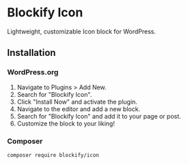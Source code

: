 # Blockify Icon

Lightweight, customizable Icon block for WordPress.

## Installation

### WordPress.org

1. Navigate to Plugins > Add New.
2. Search for "Blockify Icon".
3. Click "Install Now" and activate the plugin.
4. Navigate to the editor and add a new block.
5. Search for "Blockify Icon" and add it to your page or post.
6. Customize the block to your liking!

### Composer

```bash
composer require blockify/icon
```
